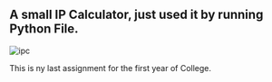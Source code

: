 ## A small IP Calculator, just used it by running Python File.

![ipc](https://github.com/user-attachments/assets/907f5e65-aa84-4c47-9479-1c0d9ec23c68)

This is ny last assignment for the first year of College.

